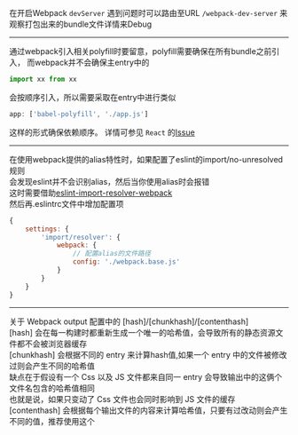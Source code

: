 在开启Webpack `devServer` 遇到问题时可以路由至URL `/webpack-dev-server` 
来观察打包出来的bundle文件详情来Debug

---

通过webpack引入相关polyfill时要留意，polyfill需要确保在所有bundle之前引入，
而webpack并不会确保主entry中的
```js
import xx from xx
```
会按顺序引入，所以需要采取在entry中进行类似
```js
app: ['babel-polyfill', './app.js']
```
这样的形式确保依赖顺序。
详情可参见 `React` 的[Issue](https://github.com/facebook/react/issues/8379)

---

在使用webpack提供的alias特性时，如果配置了eslint的import/no-unresolved规则  
会发现eslint并不会识别alias，然后当你使用alias时会报错  
这时需要借助[eslint-import-resolver-webpack](https://github.com/benmosher/eslint-plugin-import/tree/master/resolvers/webpack)  
然后再.eslintrc文件中增加配置项  
```js
{
	settings: {
		'import/resolver': {
			webpack: {
				// 配置alias的文件路径
				config: './webpack.base.js'
			}
		}
	}
}
```

---

关于 Webpack output 配置中的 [hash]/[chunkhash]/[contenthash]  
[hash] 会在每一构建时都重新生成一个唯一的哈希值，会导致所有的静态资源文件都不会被浏览器缓存  
[chunkhash] 会根据不同的 entry 来计算hash值,如果一个 entry 中的文件被修改过则会产生不同的哈希值  
缺点在于假设有一个 Css 以及 JS 文件都来自同一 entry 会导致输出中的这俩个文件名包含的哈希值相同  
也就是说，如果只变动了 Css 文件也会同时影响到 JS 文件的缓存  
[contenthash] 会根据每个输出文件的内容来计算哈希值，只要有过改动则会产生不同的值，推荐使用这个

